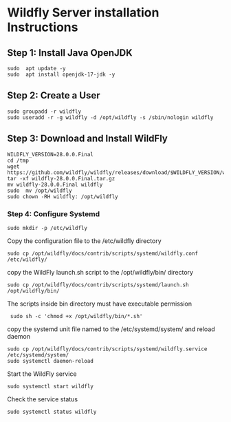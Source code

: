 # Wildfly Server installation Instructions
## Step 1: Install Java OpenJDK ##
~~~
sudo  apt update -y
sudo  apt install openjdk-17-jdk -y
~~~

## Step 2: Create a User ##

~~~
sudo groupadd -r wildfly
sudo useradd -r -g wildfly -d /opt/wildfly -s /sbin/nologin wildfly
~~~
## Step 3: Download and Install WildFly ##
```
WILDFLY_VERSION=28.0.0.Final
cd /tmp
wget https://github.com/wildfly/wildfly/releases/download/$WILDFLY_VERSION/wildfly-$WILDFLY_VERSION.tar.gz
tar -xf wildfly-28.0.0.Final.tar.gz
mv wildfly-28.0.0.Final wildfly
sudo  mv /opt/wildfly
sudo chown -RH wildfly: /opt/wildfly
```
### Step 4: Configure Systemd ###
```
sudo mkdir -p /etc/wildfly
```
Copy the configuration file to the /etc/wildfly directory

```
sudo cp /opt/wildfly/docs/contrib/scripts/systemd/wildfly.conf /etc/wildfly/

```
copy the WildFly launch.sh script to the /opt/wildfly/bin/ directory

```
sudo cp /opt/wildfly/docs/contrib/scripts/systemd/launch.sh /opt/wildfly/bin/

```
The scripts inside bin directory must have executable permission 

```
 sudo sh -c 'chmod +x /opt/wildfly/bin/*.sh'

```
 copy the systemd unit file named to the /etc/systemd/system/ and reload daemon

```
sudo cp /opt/wildfly/docs/contrib/scripts/systemd/wildfly.service /etc/systemd/system/
sudo systemctl daemon-reload
```
Start the WildFly service 
```
sudo systemctl start wildfly
```
Check the service status 
```
sudo systemctl status wildfly
```
